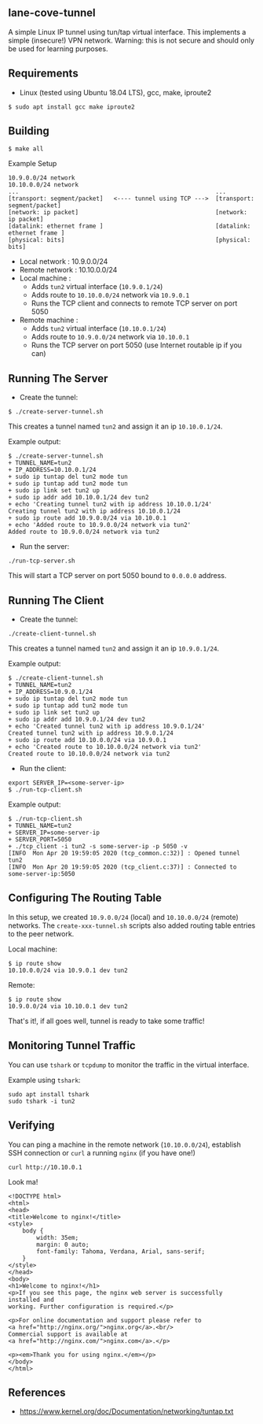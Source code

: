 ## lane-cove-tunnel

A simple Linux IP tunnel using tun/tap virtual interface. This implements a simple (insecure!) VPN network.
Warning: this is not secure and should only be used for learning purposes.

## Requirements
* Linux (tested using Ubuntu 18.04 LTS), gcc, make, iproute2 

```
$ sudo apt install gcc make iproute2
```

## Building
```
$ make all
```

Example Setup
```            
10.9.0.0/24 network                                        10.10.0.0/24 network    
...                                                        ...
[transport: segment/packet]   <---- tunnel using TCP --->  [transport: segment/packet]   
[network: ip packet]                                       [network: ip packet]          
[datalink: ethernet frame ]                                [datalink: ethernet frame ]   
[physical: bits]                                           [physical: bits]              
```
* Local network : 10.9.0.0/24
* Remote network : 10.10.0.0/24
* Local machine : 
  * Adds `tun2` virtual interface (`10.9.0.1/24`)
  * Adds route to `10.10.0.0/24` network via `10.9.0.1`
  * Runs the TCP client and connects to remote TCP server on port 5050 
* Remote machine : 
  * Adds `tun2` virtual interface (`10.10.0.1/24`)
  * Adds route to `10.9.0.0/24` network via `10.10.0.1`
  * Runs the TCP server on port 5050  (use Internet routable ip if you can)

## Running The Server
* Create the tunnel:
```
$ ./create-server-tunnel.sh
```
This creates a tunnel named `tun2` and assign it an ip `10.10.0.1/24`.

Example output:
```
$ ./create-server-tunnel.sh 
+ TUNNEL_NAME=tun2
+ IP_ADDRESS=10.10.0.1/24
+ sudo ip tuntap del tun2 mode tun
+ sudo ip tuntap add tun2 mode tun
+ sudo ip link set tun2 up
+ sudo ip addr add 10.10.0.1/24 dev tun2
+ echo 'Creating tunnel tun2 with ip address 10.10.0.1/24'
Creating tunnel tun2 with ip address 10.10.0.1/24
+ sudo ip route add 10.9.0.0/24 via 10.10.0.1
+ echo 'Added route to 10.9.0.0/24 network via tun2'
Added route to 10.9.0.0/24 network via tun2
```

* Run the server:
```
./run-tcp-server.sh
```
This will start a TCP server on port 5050 bound to `0.0.0.0` address.

## Running The Client
* Create the tunnel:
```
./create-client-tunnel.sh
```
This creates a tunnel named `tun2` and assign it an ip `10.9.0.1/24`.

Example output:
```
$ ./create-client-tunnel.sh 
+ TUNNEL_NAME=tun2
+ IP_ADDRESS=10.9.0.1/24
+ sudo ip tuntap del tun2 mode tun
+ sudo ip tuntap add tun2 mode tun
+ sudo ip link set tun2 up
+ sudo ip addr add 10.9.0.1/24 dev tun2
+ echo 'Created tunnel tun2 with ip address 10.9.0.1/24'
Created tunnel tun2 with ip address 10.9.0.1/24
+ sudo ip route add 10.10.0.0/24 via 10.9.0.1
+ echo 'Created route to 10.10.0.0/24 network via tun2'
Created route to 10.10.0.0/24 network via tun2
```
* Run the client:
```
export SERVER_IP=<some-server-ip>
$ ./run-tcp-client.sh
```
Example output:
```
$ ./run-tcp-client.sh 
+ TUNNEL_NAME=tun2
+ SERVER_IP=some-server-ip
+ SERVER_PORT=5050
+ ./tcp_client -i tun2 -s some-server-ip -p 5050 -v
[INFO  Mon Apr 20 19:59:05 2020 (tcp_common.c:32)] : Opened tunnel tun2
[INFO  Mon Apr 20 19:59:05 2020 (tcp_client.c:37)] : Connected to some-server-ip:5050
```

## Configuring The Routing Table
In this setup, we created `10.9.0.0/24`  (local) and `10.10.0.0/24` (remote) networks. The `create-xxx-tunnel.sh`
scripts also added routing table entries to the peer network.

Local machine:
```
$ ip route show
10.10.0.0/24 via 10.9.0.1 dev tun2
```

Remote:
```
$ ip route show
10.9.0.0/24 via 10.10.0.1 dev tun2
````

That's it!, if all goes well, tunnel is ready to take some traffic!

## Monitoring Tunnel Traffic
You can use `tshark` or `tcpdump` to monitor the traffic in the virtual interface.

Example using `tshark`:
```
sudo apt install tshark
sudo tshark -i tun2
``` 

## Verifying
You can ping a machine in the remote network (`10.10.0.0/24`), establish SSH connection or `curl` a running `nginx` (if you have one!)
```
curl http://10.10.0.1
```

Look ma!
```
<!DOCTYPE html>
<html>
<head>
<title>Welcome to nginx!</title>
<style>
    body {
        width: 35em;
        margin: 0 auto;
        font-family: Tahoma, Verdana, Arial, sans-serif;
    }
</style>
</head>
<body>
<h1>Welcome to nginx!</h1>
<p>If you see this page, the nginx web server is successfully installed and
working. Further configuration is required.</p>

<p>For online documentation and support please refer to
<a href="http://nginx.org/">nginx.org</a>.<br/>
Commercial support is available at
<a href="http://nginx.com/">nginx.com</a>.</p>

<p><em>Thank you for using nginx.</em></p>
</body>
</html>
```

## References
* https://www.kernel.org/doc/Documentation/networking/tuntap.txt
